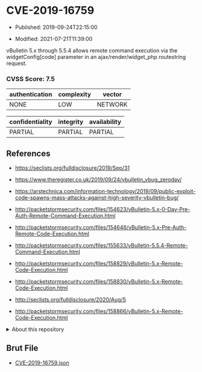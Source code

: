 # CVE-2019-16759

- Published: 2019-09-24T22:15:00

- Modified: 2021-07-21T11:39:00

vBulletin 5.x through 5.5.4 allows remote command execution via the widgetConfig[code] parameter in an ajax/render/widget_php routestring request.

### CVSS Score: **7.5**

| authentication | complexity | vector |
| --- | --- | --- |
| NONE | LOW | NETWORK |

| confidentiality | integrity | availability |
| --- | --- | --- |
| PARTIAL | PARTIAL | PARTIAL |

## References

* https://seclists.org/fulldisclosure/2019/Sep/31

* https://www.theregister.co.uk/2019/09/24/vbulletin_vbug_zeroday/

* https://arstechnica.com/information-technology/2019/09/public-exploit-code-spawns-mass-attacks-against-high-severity-vbulletin-bug/

* http://packetstormsecurity.com/files/154623/vBulletin-5.x-0-Day-Pre-Auth-Remote-Command-Execution.html

* http://packetstormsecurity.com/files/154648/vBulletin-5.x-Pre-Auth-Remote-Code-Execution.html

* http://packetstormsecurity.com/files/155633/vBulletin-5.5.4-Remote-Command-Execution.html

* http://packetstormsecurity.com/files/158829/vBulletin-5.x-Remote-Code-Execution.html

* http://packetstormsecurity.com/files/158830/vBulletin-5.x-Remote-Code-Execution.html

* http://seclists.org/fulldisclosure/2020/Aug/5

* http://packetstormsecurity.com/files/158866/vBulletin-5.x-Remote-Code-Execution.html

<details>
<summary>About this repository</summary> 

  This repository is part of the project [Live Hack CVE](https://github.com/Live-Hack-CVE). Main website can be found [www.live-hack.org](https://www.live-hack.org) 
  
  Made by [Sn0wAlice](https://github.com/Sn0wAlice) for the people that care about security and need to have a feed of the latest CVEs. Hope you enjoy it, don't forget to star the repo and follow me on [Twitter](https://twitter.com/Sn0wAlice) and [Github](https://github.com/Sn0wAlice). And that is my [personnal website](https://www.alice-snow.me/)

  - [Home Page](https://github.com/Live-Hack-CVE)
  - [Framework](https://github.com/Live-Hack-CVE/cve-framework)
  - [CVE database](https://github.com/Live-Hack-CVE/full_database)
  - [Changelog](https://github.com/Live-Hack-CVE/Changelog)
</details>

## Brut File

* [CVE-2019-16759.json](https://raw.githubusercontent.com/Live-Hack-CVE/full_database/main/cves/2019/CVE-2019-16759.json)

